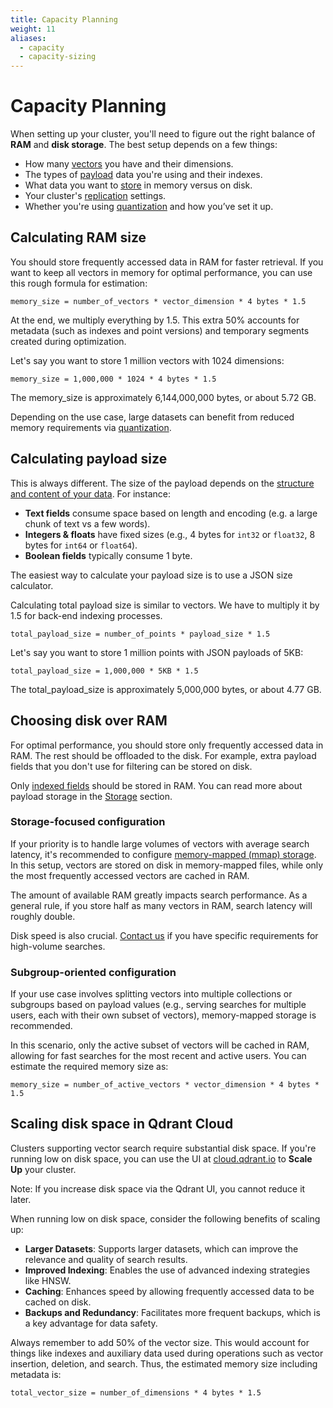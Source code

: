 ```yaml
---
title: Capacity Planning
weight: 11
aliases:
  - capacity
  - capacity-sizing
---
```

# Capacity Planning

When setting up your cluster, you'll need to figure out the right balance of **RAM** and **disk storage**. The best setup depends on a few things:

- How many [vectors](/documentation/concepts/vectors) you have and their dimensions.
- The types of [payload](/documentation/concepts/payload) data you're using and their indexes.
- What data you want to [store](/documentation/concepts/storage) in memory versus on disk.
- Your cluster's [replication](/documentation/distributed_deployment) settings.
- Whether you're using [quantization](/documentation/guides/quantization) and how you’ve set it up.

## Calculating RAM size 

You should store frequently accessed data in RAM for faster retrieval. If you want to keep all vectors in memory for optimal performance, you can use this rough formula for estimation:

```text
memory_size = number_of_vectors * vector_dimension * 4 bytes * 1.5
```

At the end, we multiply everything by 1.5. This extra 50% accounts for metadata (such as indexes and point versions) and temporary segments created during optimization.

Let's say you want to store 1 million vectors with 1024 dimensions:

```text
memory_size = 1,000,000 * 1024 * 4 bytes * 1.5 
```
The memory_size is approximately 6,144,000,000 bytes, or about 5.72 GB.

Depending on the use case, large datasets can benefit from reduced memory requirements via [quantization](/documentation/guides/quantization). 

## Calculating payload size

This is always different. The size of the payload depends on the [structure and content of your data](/documentation/concepts/payload/?q=data+types#payload-types). For instance:

- **Text fields** consume space based on length and encoding (e.g. a large chunk of text vs a few words).
- **Integers & floats** have fixed sizes (e.g., 4 bytes for `int32` or `float32`, 8 bytes for `int64` or `float64`).
- **Boolean fields** typically consume 1 byte. 

<aside role="alert">
    The easiest way to calculate your payload size is to use a JSON size calculator.
</aside>

Calculating total payload size is similar to vectors. We have to multiply it by 1.5 for back-end indexing processes.

```text
total_payload_size = number_of_points * payload_size * 1.5 
```

Let's say you want to store 1 million points with JSON payloads of 5KB:

```text
total_payload_size = 1,000,000 * 5KB * 1.5 
```
The total_payload_size is approximately 5,000,000 bytes, or about 4.77 GB.

## Choosing disk over RAM

For optimal performance, you should store only frequently accessed data in RAM. The rest should be offloaded to the disk. For example, extra payload fields that you don't use for filtering can be stored on disk. 

Only [indexed fields](../../concepts/indexing/#payload-index) should be stored in RAM. You can read more about payload storage in the [Storage](../../concepts/storage/#payload-storage) section.

### Storage-focused configuration

If your priority is to handle large volumes of vectors with average search latency, it's recommended to configure [memory-mapped (mmap) storage](/documentation/concepts/storage/#configuring-memmap-storage). In this setup, vectors are stored on disk in memory-mapped files, while only the most frequently accessed vectors are cached in RAM.

The amount of available RAM greatly impacts search performance. As a general rule, if you store half as many vectors in RAM, search latency will roughly double.

Disk speed is also crucial. [Contact us](/documentation/support/) if you have specific requirements for high-volume searches.

### Subgroup-oriented configuration

If your use case involves splitting vectors into multiple collections or subgroups based on payload values (e.g., serving searches for multiple users, each with their own subset of vectors), memory-mapped storage is recommended.

In this scenario, only the active subset of vectors will be cached in RAM, allowing for fast searches for the most recent and active users. You can estimate the required memory size as:

```text
memory_size = number_of_active_vectors * vector_dimension * 4 bytes * 1.5
```

## Scaling disk space in Qdrant Cloud

Clusters supporting vector search require substantial disk space. If you're running low on disk space, you can use the UI at [cloud.qdrant.io](https://cloud.qdrant.io/) to **Scale Up** your cluster.

<aside role="status">Note: If you increase disk space via the Qdrant UI, you cannot reduce it later.</aside>

When running low on disk space, consider the following benefits of scaling up:

- **Larger Datasets**: Supports larger datasets, which can improve the relevance and quality of search results.
- **Improved Indexing**: Enables the use of advanced indexing strategies like HNSW.
- **Caching**: Enhances speed by allowing frequently accessed data to be cached on disk.
- **Backups and Redundancy**: Facilitates more frequent backups, which is a key advantage for data safety.

Always remember to add 50% of the vector size. This would account for things like indexes and auxiliary data used during operations such as vector insertion, deletion, and search. Thus, the estimated memory size including metadata is:

```text
total_vector_size = number_of_dimensions * 4 bytes * 1.5
```
